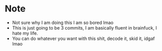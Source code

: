 # Note
- Not sure why I am doing this I am so bored lmao
- This is just going to be 3 commits, I am basically fluent in brainfuck, I hate my life.
- You can do whatever you want with this shit, decode it, skid it, idgaf lmao